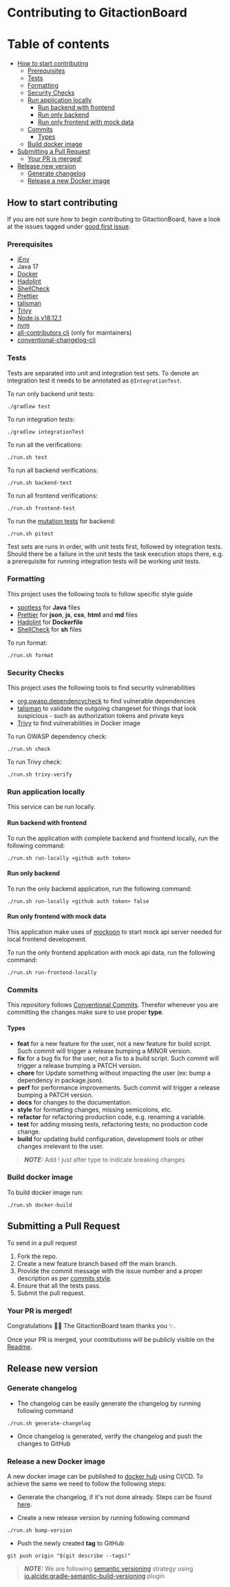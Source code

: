 # Contributing to GitactionBoard

# Table of contents

- [How to start contributing](#how-to-start-contributing)
  - [Prerequisites](#prerequisites)
  - [Tests](#tests)
  - [Formatting](#formatting)
  - [Security Checks](#security-checks)
  - [Run application locally](#run-application-locally)
    - [Run backend with frontend](#run-backend-with-frontend)
    - [Run only backend](#run-only-backend)
    - [Run only frontend with mock data](#run-only-frontend-with-mock-data)
  - [Commits](#commits)
    - [Types](#types)
  - [Build docker image](#build-docker-image)
- [Submitting a Pull Request](#submitting-a-pull-request)
  - [Your PR is merged!](#your-pr-is-merged)
- [Release new version](#release-new-version)
  - [Generate changelog](#generate-changelog)
  - [Release a new Docker image](#release-a-new-docker-image)

## How to start contributing

If you are not sure how to begin contributing to GitactionBoard, have a look at the issues tagged under [good first issue](https://github.com/otto-de/gitactionboard/labels/good%20first%20issue).

### Prerequisites

- [jEnv](https://www.jenv.be/)
- Java 17
- [Docker](https://www.docker.com/)
- [Hadolint](https://github.com/hadolint/hadolint)
- [ShellCheck](https://www.shellcheck.net/)
- [Prettier](https://prettier.io/)
- [talisman](https://github.com/thoughtworks/talisman)
- [Trivy](https://github.com/aquasecurity/trivy)
- [Node.js v18.12.1](https://nodejs.org)
- [nvm](https://github.com/nvm-sh/nvm)
- [all-contributors cli](https://allcontributors.org/docs/en/cli/overview) (only for maintainers)
- [conventional-changelog-cli](https://github.com/conventional-changelog/conventional-changelog/tree/master/packages/conventional-changelog-cli)

### Tests

Tests are separated into unit and integration test sets. To denote an integration test it needs to be annotated
as `@IntegrationTest`.

To run only backend unit tests:

```shell script
./gradlew test
```

To run integration tests:

```shell script
./gradlew integrationTest
```

To run all the verifications:

```shell script
./run.sh test
```

To run all backend verifications:

```shell script
./run.sh backend-test
```

To run all frontend verifications:

```shell script
./run.sh frontend-test
```

To run the [mutation tests](https://pitest.org/) for backend:

```shell script
./run.sh pitest
```

Test sets are runs in order, with unit tests first, followed by integration tests.
Should there be a failure in the unit tests the task execution stops there, e.g.
a prerequisite for running integration tests will be working unit tests.

### Formatting

This project uses the following tools to follow specific style guide

- [spotless](https://github.com/diffplug/spotless) for **Java** files
- [Prettier](https://prettier.io/) for **json**, **js**, **css**, **html** and **md** files
- [Hadolint](https://github.com/hadolint/hadolint) for **Dockerfile**
- [ShellCheck](https://www.shellcheck.net/) for **sh** files

To run format:

```shell script
./run.sh format
```

### Security Checks

This project uses the following tools to find security vulnerabilities

- [org.owasp.dependencycheck](https://plugins.gradle.org/plugin/org.owasp.dependencycheck) to find vulnerable dependencies
- [talisman](https://github.com/thoughtworks/talisman) to validate the outgoing changeset for things that look suspicious - such as authorization tokens and private keys
- [Trivy](https://github.com/aquasecurity/trivy) to find vulnerabilities in Docker image

To run OWASP dependency check:

```shell script
./run.sh check
```

To run Trivy check:

```shell
./run.sh trivy-verify
```

### Run application locally

This service can be run locally.

#### Run backend with frontend

To run the application with complete backend and frontend locally, run the following command:

```shell script
./run.sh run-locally <github auth token>
```

#### Run only backend

To run the only backend application, run the following command:

```shell script
./run.sh run-locally <github auth token> false
```

#### Run only frontend with mock data

This application make uses of [mockoon](https://mockoon.com/) to start mock api server needed for local frontend development.

To run the only frontend application with mock api data, run the following command:

```shell script
./run.sh run-frontend-locally
```

### Commits

This repository follows [Conventional Commits](https://www.conventionalcommits.org/en/v1.0.0/). Therefor whenever you are
committing the changes make sure to use proper **type**.

#### Types

- **feat** for a new feature for the user, not a new feature for build script. Such commit will trigger a release bumping a MINOR version.
- **fix** for a bug fix for the user, not a fix to a build script. Such commit will trigger a release bumping a PATCH version.
- **chore** for Update something without impacting the user (ex: bump a dependency in package.json).
- **perf** for performance improvements. Such commit will trigger a release bumping a PATCH version.
- **docs** for changes to the documentation.
- **style** for formatting changes, missing semicolons, etc.
- **refactor** for refactoring production code, e.g. renaming a variable.
- **test** for adding missing tests, refactoring tests; no production code change.
- **build** for updating build configuration, development tools or other changes irrelevant to the user.

> **_NOTE:_** Add ! just after type to indicate breaking changes

### Build docker image

To build docker image run:

```shell script
./run.sh docker-build
```

## Submitting a Pull Request

To send in a pull request

1. Fork the repo.
2. Create a new feature branch based off the main branch.
3. Provide the commit message with the issue number and a proper description as per [commits style](#commits).
4. Ensure that all the tests pass.
5. Submit the pull request.

### Your PR is merged!

Congratulations :tada::tada: The GitactionBoard team thanks you :sparkles:.

Once your PR is merged, your contributions will be publicly visible on the [Readme](/README.md).

## Release new version

### Generate changelog

- The changelog can be easily generate the changelog by running following command

```shell
./run.sh generate-changelog
```

- Once changelog is generated, verify the changelog and push the changes to GitHub

### Release a new Docker image

A new docker image can be published to [docker hub](https://hub.docker.com/repository/docker/ottoopensource/gitactionboard) using CI/CD. To achieve the same we need to follow the following steps:

- Generate the changelog, if it's not done already. Steps can be found [here](#generate-changelog).

- Create a new release version by running following command

```shell
./run.sh bump-version
```

- Push the newly created **tag** to GitHub

```shell
git push origin "$(git describe --tags)"
```

> **_NOTE:_** We are following [semantic versioning](https://semver.org/) strategy using [io.alcide:gradle-semantic-build-versioning](https://github.com/alcideio/gradle-semantic-build-versioning) plugin
